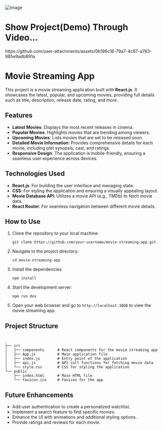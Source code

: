 ![image](https://github.com/user-attachments/assets/206491ec-a29d-47ed-873c-a38f3cd7e4b7)

<h1>Show Project(Demo) Through Video...</h1> 
https://github.com/user-attachments/assets/0b196c16-79a7-4c87-a783-985e9adb891a


<h1>Movie Streaming App</h1>

<p>This project is a movie streaming application built with <strong>React.js</strong>. It showcases the latest, popular, and upcoming movies, providing full details such as title, description, release date, rating, and more.</p>

<h2>Features</h2>
<ul>
  <li><strong>Latest Movies</strong>: Displays the most recent releases in cinema.</li>
  <li><strong>Popular Movies</strong>: Highlights movies that are trending among viewers.</li>
  <li><strong>Upcoming Movies</strong>: Lists movies that are set to be released soon.</li>
  <li><strong>Detailed Movie Information</strong>: Provides comprehensive details for each movie, including plot synopsis, cast, and ratings.</li>
  <li><strong>Responsive Design</strong>: The application is mobile-friendly, ensuring a seamless user experience across devices.</li>
</ul>

<h2>Technologies Used</h2>
<ul>
  <li><strong>React.js</strong>: For building the user interface and managing state.</li>
  <li><strong>CSS</strong>: For styling the application and ensuring a visually appealing layout.</li>
  <li><strong>Movie Database API</strong>: Utilizes a movie API (e.g., TMDb) to fetch movie data.</li>
  <li><strong>React Router</strong>: For seamless navigation between different movie details.</li>
</ul>

<h2>How to Use</h2>
<ol>
  <li>Clone the repository to your local machine:</li>
  <pre><code>git clone https://github.com/your-username/movie-streaming-app.git</code></pre>
  <li>Navigate to the project directory:</li>
  <pre><code>cd movie-streaming-app</code></pre>
  <li>Install the dependencies:</li>
  <pre><code>npm install</code></pre>
  <li>Start the development server:</li>
  <pre><code>npm run dev</code></pre>
  <li>Open your web browser and go to <code>http://localhost:3000</code> to view the movie streaming app.</li>
</ol>

<h2>Project Structure</h2>
<pre><code>
.
├── src
│   ├── components      # React components for the movie streaming app
│   ├── App.js          # Main application file
│   ├── index.js        # Entry point of the application
│   ├── api.js          # API call functions for fetching movie data
│   └── style.css       # CSS for styling the application
└── public
    ├── index.html      # Main HTML file
    └── favicon.ico     # Favicon for the app
</code></pre>

<h2>Future Enhancements</h2>
<ul>
  <li>Add user authentication to create a personalized watchlist.</li>
  <li>Implement a search feature to find specific movies.</li>
  <li>Enhance the UI with animations and additional styling options.</li>
  <li>Provide ratings and reviews for each movie.</li>
</ul>
